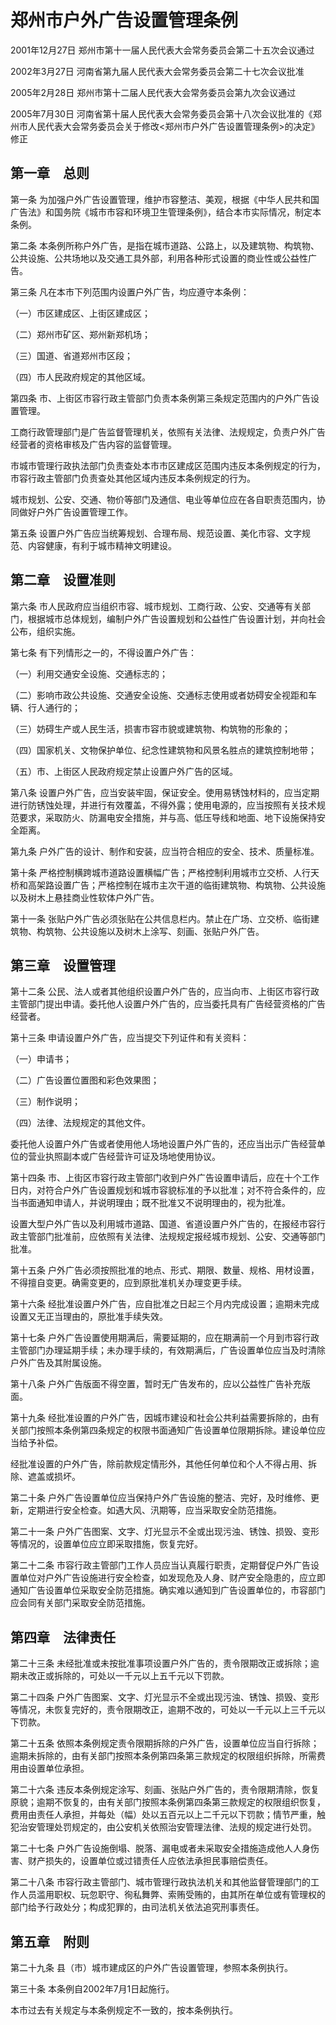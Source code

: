 # 郑州市户外广告设置管理条例

2001年12月27日 郑州市第十一届人民代表大会常务委员会第二十五次会议通过

2002年3月27日 河南省第九届人民代表大会常务委员会第二十七次会议批准

2005年2月28日 郑州市第十二届人民代表大会常务委员会第九次会议通过

2005年7月30日 河南省第十届人民代表大会常务委员会第十八次会议批准的《郑州市人民代表大会常务委员会关于修改<郑州市户外广告设置管理条例>的决定》修正

<!-- INFO END -->

## 第一章　总则

第一条 为加强户外广告设置管理，维护市容整洁、美观，根据《中华人民共和国广告法》和国务院《城市市容和环境卫生管理条例》，结合本市实际情况，制定本条例。

第二条 本条例所称户外广告，是指在城市道路、公路上，以及建筑物、构筑物、公共设施、公共场地以及交通工具外部，利用各种形式设置的商业性或公益性广告。

第三条 凡在本市下列范围内设置户外广告，均应遵守本条例：

（一）市区建成区、上街区建成区；

（二）郑州市矿区、郑州新郑机场；

（三）国道、省道郑州市区段；

（四）市人民政府规定的其他区域。

第四条 市、上街区市容行政主管部门负责本条例第三条规定范围内的户外广告设置管理。

工商行政管理部门是广告监督管理机关，依照有关法律、法规规定，负责户外广告经营者的资格审核及广告内容的监督管理。

市城市管理行政执法部门负责查处本市市区建成区范围内违反本条例规定的行为，市容行政主管部门负责查处其他区域内违反本条例规定的行为。

城市规划、公安、交通、物价等部门及通信、电业等单位应在各自职责范围内，协同做好户外广告设置管理工作。

第五条 设置户外广告应当统筹规划、合理布局、规范设置、美化市容、文字规范、内容健康，有利于城市精神文明建设。

## 第二章　设置准则

第六条 市人民政府应当组织市容、城市规划、工商行政、公安、交通等有关部门，根据城市总体规划，编制户外广告设置规划和公益性广告设置计划，并向社会公布，组织实施。

第七条 有下列情形之一的，不得设置户外广告：

（一）利用交通安全设施、交通标志的；

（二）影响市政公共设施、交通安全设施、交通标志使用或者妨碍安全视距和车辆、行人通行的；

（三）妨碍生产或人民生活，损害市容市貌或建筑物、构筑物的形象的；

（四）国家机关、文物保护单位、纪念性建筑物和风景名胜点的建筑控制地带；

（五）市、上街区人民政府规定禁止设置户外广告的区域。

第八条 设置户外广告，应当安装牢固，保证安全。使用易锈蚀材料的，应当定期进行防锈蚀处理，并进行有效覆盖，不得外露；使用电源的，应当按照有关技术规范要求，采取防火、防漏电安全措施，并与高、低压导线和地面、地下设施保持安全距离。

第九条 户外广告的设计、制作和安装，应当符合相应的安全、技术、质量标准。

第十条 严格控制横跨城市道路设置横幅广告；严格控制利用城市立交桥、人行天桥和高架路设置广告；严格控制在城市主次干道的临街建筑物、构筑物、公共设施以及树木上悬挂商业性软体户外广告。

第十一条 张贴户外广告必须张贴在公共信息栏内。禁止在广场、立交桥、临街建筑物、构筑物、公共设施以及树木上涂写、刻画、张贴户外广告。

## 第三章　设置管理

第十二条 公民、法人或者其他组织设置户外广告的，应当向市、上街区市容行政主管部门提出申请。委托他人设置户外广告的，应当委托具有广告经营资格的广告经营者。

第十三条 申请设置户外广告，应当提交下列证件和有关资料：

（一）申请书；

（二）广告设置位置图和彩色效果图；

（三）制作说明；

（四）法律、法规规定的其他文件。

委托他人设置户外广告或者使用他人场地设置户外广告的，还应当出示广告经营单位的营业执照副本或广告经营许可证及场地使用协议。

第十四条 市、上街区市容行政主管部门收到户外广告设置申请后，应在十个工作日内，对符合户外广告设置规划和城市容貌标准的予以批准；对不符合条件的，应当书面通知申请人，并说明理由；既不批准又不说明理由的，视为批准。

设置大型户外广告以及利用城市道路、国道、省道设置户外广告的，在报经市容行政主管部门批准前，应依照有关法律、法规规定报经城市规划、公安、交通等部门批准。

第十五条 户外广告必须按照批准的地点、形式、期限、数量、规格、用材设置，不得擅自变更。确需变更的，应到原批准机关办理变更手续。

第十六条 经批准设置户外广告，应自批准之日起三个月内完成设置；逾期未完成设置又无正当理由的，原批准手续失效。

第十七条 户外广告设置使用期满后，需要延期的，应在期满前一个月到市容行政主管部门办理延期手续；未办理手续的，有效期满后，广告设置单位应当及时清除户外广告及其附属设施。

第十八条 户外广告版面不得空置，暂时无广告发布的，应以公益性广告补充版面。

第十九条 经批准设置的户外广告，因城市建设和社会公共利益需要拆除的，由有关部门按照本条例第四条规定的权限书面通知广告设置单位限期拆除。建设单位应当给予补偿。

经批准设置的户外广告，除前款规定情形外，其他任何单位和个人不得占用、拆除、遮盖或损坏。

第二十条 户外广告设置单位应当保持户外广告设施的整洁、完好，及时维修、更新，定期进行安全检查。如遇大风、汛期等，应当采取安全防范措施。

第二十一条 户外广告图案、文字、灯光显示不全或出现污浊、锈蚀、损毁、变形等情况的，设置单位应立即采取措施，恢复完好。

第二十二条 市容行政主管部门工作人员应当认真履行职责，定期督促户外广告设置单位对户外广告设施进行安全检查，如发现危及人身、财产安全隐患的，应立即通知广告设置单位采取安全防范措施。确实难以通知到广告设置单位的，市容部门应会同有关部门采取安全防范措施。

## 第四章　法律责任

第二十三条 未经批准或未按批准事项设置户外广告的，责令限期改正或拆除；逾期未改正或拆除的，可处以一千元以上五千元以下罚款。

第二十四条 户外广告图案、文字、灯光显示不全或出现污浊、锈蚀、损毁、变形等情况，未恢复完好的，责令限期改正，逾期不改的，可处以一千元以上三千元以下罚款。

第二十五条 依照本条例规定责令限期拆除的户外广告，设置单位应当自行拆除；逾期未拆除的，由有关部门按照本条例第四条第三款规定的权限组织拆除，所需费用由设置单位承担。

第二十六条 违反本条例规定涂写、刻画、张贴户外广告的，责令限期清除，恢复原貌；逾期不恢复的，由有关部门按照本条例第四条第三款规定的权限组织恢复，费用由责任人承担，并每处（幅）处以五百元以上二千元以下罚款；情节严重，触犯治安管理处罚规定的，由公安机关依照治安管理法律、法规的规定进行处罚。

第二十七条 户外广告设施倒塌、脱落、漏电或者未采取安全措施造成他人人身伤害、财产损失的，设置单位或过错责任人应依法承担民事赔偿责任。

第二十八条 市容行政主管部门、城市管理行政执法机关和其他监督管理部门的工作人员滥用职权、玩忽职守、徇私舞弊、索贿受贿的，由其所在单位或有管理权的部门给予行政处分；构成犯罪的，由司法机关依法追究刑事责任。

## 第五章　附则

第二十九条 县（市）城市建成区的户外广告设置管理，参照本条例执行。

第三十条 本条例自2002年7月1日起施行。

本市过去有关规定与本条例规定不一致的，按本条例执行。